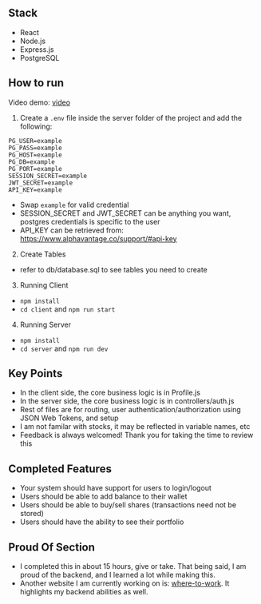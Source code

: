 ## Stack
 
- React
- Node.js
- Express.js
- PostgreSQL

## How to run

Video demo: [video](https://www.youtube.com/watch?v=NDR2G3UnSOI&ab_channel=MichaelYogar)

1. Create a `.env` file inside the server folder of the project and add the following:

```
PG_USER=example
PG_PASS=example
PG_HOST=example
PG_DB=example
PG_PORT=example
SESSION_SECRET=example
JWT_SECRET=example
API_KEY=example
```

- Swap `example` for valid credential
- SESSION_SECRET and JWT_SECRET can be anything you want, postgres credentials is specific to the user
- API_KEY can be retrieved from: https://www.alphavantage.co/support/#api-key

2. Create Tables

- refer to db/database.sql to see tables you need to create

3. Running Client
- `npm install`
- `cd client` and `npm run start`

4. Running Server
- `npm install`
- `cd server` and `npm run dev`

## Key Points

- In the client side, the core business logic is in Profile.js
- In the server side, the core business logic is in controllers/auth.js
- Rest of files are for routing, user authentication/authorization using JSON Web Tokens, and setup
- I am not familar with stocks, it may be reflected in variable names, etc
- Feedback is always welcomed! Thank you for taking the time to review this

## Completed Features
- Your system should have support for users to login/logout
- Users should be able to add balance to their wallet
- Users should be able to buy/sell shares (transactions need not be stored)
- Users should have the ability to see their portfolio

## Proud Of Section
- I completed this in about 15 hours, give or take. That being said, I am proud of the backend, and I learned a lot while making this.
- Another website I am currently working on is: [where-to-work](https://www.where-to-work.com). It highlights my backend abilities as well.

